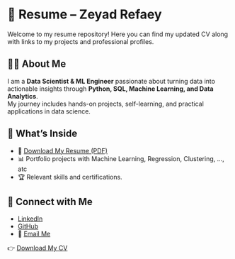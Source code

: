 # 📄 Resume – Zeyad Refaey  

Welcome to my resume repository! Here you can find my updated CV along with links to my projects and professional profiles. 

## 👨‍💻 About Me  
I am a **Data Scientist & ML Engineer** passionate about turning data into actionable insights through **Python, SQL, Machine Learning, and Data Analytics**.  
My journey includes hands-on projects, self-learning, and practical applications in data science.  

## 📂 What’s Inside  
- 📑 [Download My Resume (PDF)](CV.pdf)  
- 📊 Portfolio projects with Machine Learning, Regression, Clustering, ..., atc
- 🏆 Relevant skills and certifications.  

## 🔗 Connect with Me  
- [LinkedIn](https://linkedin.com/in/zeyadrefaey)  
- [GitHub](https://github.com/z3yad30)  
- 📧 [Email Me](mailto:zeyad@example.com)  

👉 [Download My CV](https://github.com/z3yad30/resume/raw/main/CV.pdf)
